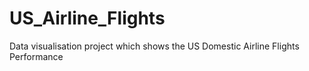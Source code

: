 # US_Airline_Flights
Data visualisation project which shows the US Domestic Airline Flights Performance 

